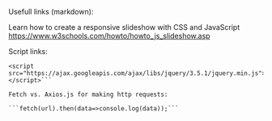 Usefull links (markdown):

Learn how to create a responsive slideshow with CSS and JavaScript
https://www.w3schools.com/howto/howto_js_slideshow.asp




Script links:
```<script src="https://cdn.jsdelivr.net/npm/axios/dist/axios.min.js"></script><br>
<script src="https://ajax.googleapis.com/ajax/libs/jquery/3.5.1/jquery.min.js"></script>```

Fetch vs. Axios.js for making http requests:

```fetch(url).then(data=>console.log(data));```
